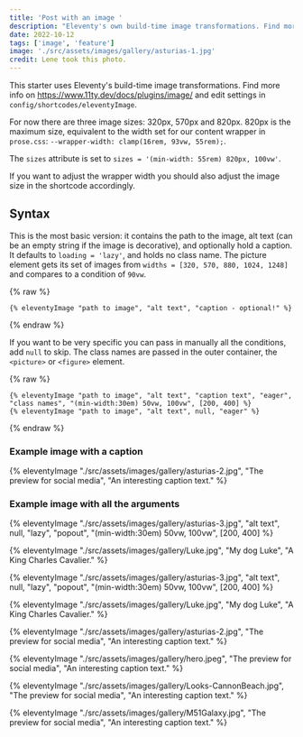 ```yaml
---
title: 'Post with an image '
description: "Eleventy's own build-time image transformations. Find more info on11ty.dev/docs/plugins/image/ and edit settings in config-folder."
date: 2022-10-12
tags: ['image', 'feature']
image: './src/assets/images/gallery/asturias-1.jpg'
credit: Lene took this photo.
---
```


This starter uses Eleventy's build-time image transformations. Find more info on https://www.11ty.dev/docs/plugins/image/ and edit settings in `config/shortcodes/eleventyImage`.

For now there are three image sizes: 320px, 570px and 820px.
820px is the maximum size, equivalent to the width set for our content wrapper in `prose.css`: `--wrapper-width: clamp(16rem, 93vw, 55rem);`.

The `sizes` attribute is set to `sizes = '(min-width: 55rem) 820px, 100vw'`.

If you want to adjust the wrapper width you should also adjust the image size in the shortcode accordingly.

## Syntax

This is the most basic version: it contains the path to the image, alt text (can be an empty string if the image is decorative), and optionally hold a caption. It defaults to `loading = 'lazy'`, and holds no class name. The picture element gets its set of images from `widths = [320, 570, 880, 1024, 1248]` and compares to a condition of `90vw`.

{% raw %}

```
{% eleventyImage "path to image", "alt text", "caption - optional!" %}
```

{% endraw %}

If you want to be very specific you can pass in manually all the conditions, add `null` to skip.
The class names are passed in the outer container, the `<picture>` or `<figure>` element.

{% raw %}

```
{% eleventyImage "path to image", "alt text", "caption text", "eager", "class names", "(min-width:30em) 50vw, 100vw", [200, 400] %}
{% eleventyImage "path to image", "alt text", null, "eager" %}
```

{% endraw %}

### Example image with a caption

{% eleventyImage "./src/assets/images/gallery/asturias-2.jpg", "The preview for social media", "An interesting caption text." %}

### Example image with all the arguments

{% eleventyImage "./src/assets/images/gallery/asturias-3.jpg", "alt text", null, "lazy", "popout", "(min-width:30em) 50vw, 100vw", [200, 400] %}

{% eleventyImage "./src/assets/images/gallery/Luke.jpg", "My dog Luke", "A King Charles Cavalier." %}



{% eleventyImage "./src/assets/images/gallery/asturias-3.jpg", "alt text", null, "lazy", "popout", "(min-width:30em) 50vw, 100vw", [200, 400] %}

{% eleventyImage "./src/assets/images/gallery/Luke.jpg", "My dog Luke", "A King Charles Cavalier." %}

{% eleventyImage "./src/assets/images/gallery/asturias-2.jpg", "The preview for social media", "An interesting caption text." %}



{% eleventyImage "./src/assets/images/gallery/hero.jpeg", "The preview for social media", "An interesting caption text." %}


{% eleventyImage "./src/assets/images/gallery/Looks-CannonBeach.jpg", "The preview for social media", "An interesting caption text." %}


{% eleventyImage "./src/assets/images/gallery/M51Galaxy.jpg", "The preview for social media", "An interesting caption text." %}